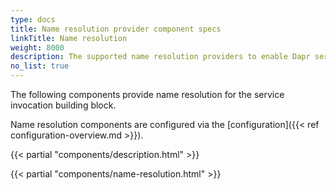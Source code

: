 ```yaml
---
type: docs
title: Name resolution provider component specs
linkTitle: Name resolution
weight: 8000
description: The supported name resolution providers to enable Dapr service invocation
no_list: true
---
```


The following components provide name resolution for the service invocation building block.

Name resolution components are configured via the [configuration]({{< ref configuration-overview\.md >}}).

{{< partial "components/description.html" >}}

{{< partial "components/name-resolution.html" >}}
